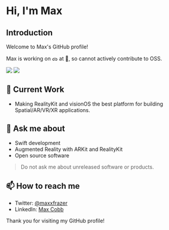 # Hi, I'm Max

## Introduction

Welcome to Max's GitHub profile!

Max is working on ᯅ at , so cannot actively contribute to OSS.

<picture>
<source 
  srcset="https://github-readme-stats.vercel.app/api?username=maxxfrazer&show_icons=true&theme=dark"
  media="(prefers-color-scheme: dark)"
/>
<source
  srcset="https://github-readme-stats.vercel.app/api?username=maxxfrazer&show_icons=true"
  media="(prefers-color-scheme: light), (prefers-color-scheme: no-preference)"
/>
<img src="https://github-readme-stats.vercel.app/api/top-langs?username=maxxfrazer&show_icons=true" />
</picture>
<picture>
<source 
  srcset="https://github-readme-stats.vercel.app/api/top-langs?username=maxxfrazer&show_icons=true&theme=dark&layout=compact"
  media="(prefers-color-scheme: dark)"
/>
<source
  srcset="https://github-readme-stats.vercel.app/api/top-langs?username=maxxfrazer&show_icons=true&layout=compact"
  media="(prefers-color-scheme: light), (prefers-color-scheme: no-preference)"
/>
<img src="https://github-readme-stats.vercel.app/api/top-langs?username=maxxfrazer&show_icons=true&layout=compact" />
</picture>

## 🔭 Current Work

- Making RealityKit and visionOS the best platform for building Spatial/AR/VR/XR applications.

## 💬 Ask me about

- Swift development
- Augmented Reality with ARKit and RealityKit
- Open source software

> Do not ask me about unreleased software or products.

## 📫 How to reach me

- Twitter: [@maxxfrazer](https://twitter.com/maxxfrazer)
- LinkedIn: [Max Cobb](https://www.linkedin.com/in/maxxfrazer/)

Thank you for visiting my GitHub profile!
